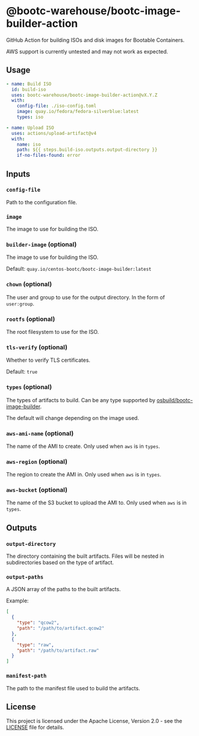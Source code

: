 # @bootc-warehouse/bootc-image-builder-action

GitHub Action for building ISOs and disk images for Bootable Containers.

AWS support is currently untested and may not work as expected.

## Usage

```yaml
- name: Build ISO
  id: build-iso
  uses: bootc-warehouse/bootc-image-builder-action@vX.Y.Z
  with:
    config-file: ./iso-config.toml
    image: quay.io/fedora/fedora-silverblue:latest
    types: iso

- name: Upload ISO
  uses: actions/upload-artifact@v4
  with:
    name: iso
    path: ${{ steps.build-iso.outputs.output-directory }}
    if-no-files-found: error
```

## Inputs

### `config-file`

Path to the configuration file.

### `image`

The image to use for building the ISO.

### `builder-image` (optional)

The image to use for building the ISO.

Default: `quay.io/centos-bootc/bootc-image-builder:latest`

### `chown` (optional)

The user and group to use for the output directory. In the form of `user:group`.

### `rootfs` (optional)

The root filesystem to use for the ISO.

### `tls-verify` (optional)

Whether to verify TLS certificates.

Default: `true`

### `types` (optional)

The types of artifacts to build. Can be any type supported by
[osbuild/bootc-image-builder](https://github.com/osbuild/bootc-image-builder).

The default will change depending on the image used.

### `aws-ami-name` (optional)

The name of the AMI to create. Only used when `aws` is in `types`.

### `aws-region` (optional)

The region to create the AMI in. Only used when `aws` is in `types`.

### `aws-bucket` (optional)

The name of the S3 bucket to upload the AMI to. Only used when `aws` is in
`types`.

## Outputs

### `output-directory`

The directory containing the built artifacts. Files will be nested in
subdirectories based on the type of artifact.

### `output-paths`

A JSON array of the paths to the built artifacts.

Example:

```json
[
  {
    "type": "qcow2",
    "path": "/path/to/artifact.qcow2"
  },
  {
    "type": "raw",
    "path": "/path/to/artifact.raw"
  }
]
```

### `manifest-path`

The path to the manifest file used to build the artifacts.

## License

This project is licensed under the Apache License, Version 2.0 - see the
[LICENSE](./LICENSE) file for details.
